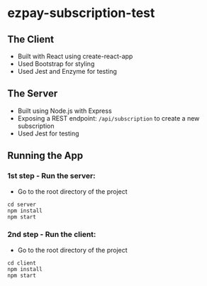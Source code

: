 # ezpay-subscription-test

## The Client
* Built with React using create-react-app
* Used Bootstrap for styling
* Used Jest and Enzyme for testing

## The Server
* Built using Node.js with Express
* Exposing a REST endpoint: `/api/subscription` to create a new subscription
* Used Jest for testing

## Running the App

### 1st step - Run the server:
* Go to the root directory of the project
```
cd server
npm install
npm start
```

### 2nd step - Run the client:
* Go to the root directory of the project
```
cd client
npm install
npm start
```
